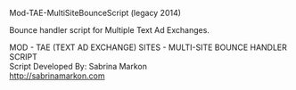 Mod-TAE-MultiSiteBounceScript (legacy 2014)

Bounce handler script for Multiple Text Ad Exchanges.

MOD - TAE (TEXT AD EXCHANGE) SITES - MULTI-SITE BOUNCE HANDLER SCRIPT      		      
Script Developed By: Sabrina Markon 				      
http://sabrinamarkon.com
